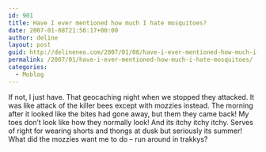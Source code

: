 ```yaml
---
id: 901
title: Have I ever mentioned how much I hate mosquitoes?
date: 2007-01-08T21:56:17+00:00
author: deline
layout: post
guid: http://delineneo.com/2007/01/08/have-i-ever-mentioned-how-much-i-hate-mosquitoes/
permalink: /2007/01/have-i-ever-mentioned-how-much-i-hate-mosquitoes/
categories:
  - Moblog
---
```

If not, I just have. That geocaching night when we stopped they attacked. It was like attack of the killer bees except with mozzies instead. The morning after it looked like the bites had gone away, but them they came back! My toes don&#8217;t look like how they normally look! And its itchy itchy itchy. Serves of right for wearing shorts and thongs at dusk but seriously its summer! What did the mozzies want me to do &#8211; run around in trakkys?